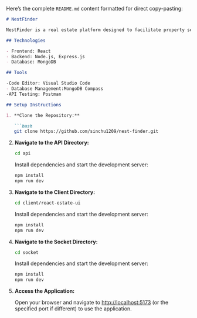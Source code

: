Here’s the complete `README.md` content formatted for direct copy-pasting:

```markdown
# NestFinder

NestFinder is a real estate platform designed to facilitate property searches and connections between potential buyers or renters and real estate agents. This full-stack application provides a dynamic and responsive user experience with comprehensive search and filtering options.

## Technologies

- Frontend: React
- Backend: Node.js, Express.js
- Database: MongoDB

## Tools

-Code Editor: Visual Studio Code
- Database Management:MongoDB Compass
-API Testing: Postman

## Setup Instructions

1. **Clone the Repository:**

   ```bash
   git clone https://github.com/sinchu1209/nest-finder.git
   ```

2. **Navigate to the API Directory:**

   ```bash
   cd api
   ```

   Install dependencies and start the development server:

   ```bash
   npm install
   npm run dev
   ```

3. **Navigate to the Client Directory:**

   ```bash
   cd client/react-estate-ui
   ```

   Install dependencies and start the development server:

   ```bash
   npm install
   npm run dev
   ```

4. **Navigate to the Socket Directory:**

   ```bash
   cd socket
   ```

   Install dependencies and start the development server:

   ```bash
   npm install
   npm run dev
   ```

5. **Access the Application:**

   Open your browser and navigate to [http://localhost:5173](http://localhost:3000) (or the specified port if different) to use the application.
